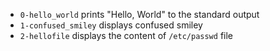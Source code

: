 - `0-hello_world` prints "Hello, World" to the standard output
- `1-confused_smiley` displays  confused smiley
- `2-hellofile` displays the content of `/etc/passwd` file
